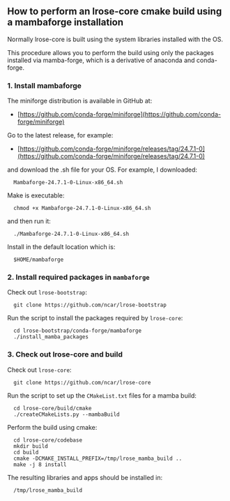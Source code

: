 ## How to perform an lrose-core cmake build using a mambaforge installation

Normally lrose-core is built using the system libraries installed with the OS.

This procedure allows you to perform the build using only
the packages installed via mamba-forge,
which is a derivative of anaconda and conda-forge.

### 1. Install mambaforge

The miniforge distribution is available in GitHub at:

* [https://github.com/conda-forge/miniforge](https://github.com/conda-forge/miniforge)

Go to the latest release, for example:

* [https://github.com/conda-forge/miniforge/releases/tag/24.7.1-0](https://github.com/conda-forge/miniforge/releases/tag/24.7.1-0)

and download the .sh file for your OS. For example, I downloaded:

```
  Mambaforge-24.7.1-0-Linux-x86_64.sh
```

Make is executable:

```
  chmod +x Mambaforge-24.7.1-0-Linux-x86_64.sh
```

and then run it:

```
  ./Mambaforge-24.7.1-0-Linux-x86_64.sh
```

Install in the default location which is:

```
  $HOME/mambaforge
```

### 2. Install required packages in ```mambaforge```

Check out ```lrose-bootstrap```:

```
  git clone https://github.com/ncar/lrose-bootstrap
```

Run the script to install the packages required by ```lrose-core```:

```
  cd lrose-bootstrap/conda-forge/mambaforge
  ./install_mamba_packages
```

### 3. Check out lrose-core and build

Check out ```lrose-core```:

```
  git clone https://github.com/ncar/lrose-core
```

Run the script to set up the ```CMakeList.txt``` files for a mamba build:

```
  cd lrose-core/build/cmake
  ./createCMakeLists.py --mambaBuild
```

Perform the build using cmake:

```
  cd lrose-core/codebase
  mkdir build
  cd build
  cmake -DCMAKE_INSTALL_PREFIX=/tmp/lrose_mamba_build ..
  make -j 8 install
```

The resulting libraries and apps should be installed in:

```
  /tmp/lrose_mamba_build
```

